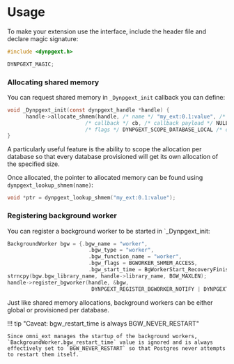 # Usage

To make your extension use the interface, include the header file and declare magic signature:

```c
#include <dynpgext.h>

DYNPGEXT_MAGIC;
```

### Allocating shared memory

You can request shared memory in `_Dynpgext_init` callback you can define:

```c linenums="1" title="Shared memory allocation"
void _Dynpgext_init(const dynpgext_handle *handle) {
      handle->allocate_shmem(handle, /* name */ "my_ext:0.1:value", /* size */ 1024,
                         /* callback */ cb, /* callback payload */ NULL,
                         /* flags */ DYNPGEXT_SCOPE_DATABASE_LOCAL /* or DYNPGEXT_SCOPE_GLOBAL */);
}
```

A particularly useful feature is the ability to scope the allocation per
database so that every database provisioned will get its own allocation of the
specified size.

Once allocated, the pointer to allocated memory can be found using `dynpgext_lookup_shmem(name)`:

```c
void *ptr = dynpgext_lookup_shmem("my_ext:0.1:value");
```

### Registering background worker

You can register a background worker to be started in `_Dynpgext_init:

```c linenums="1" title="Background worker registration"
BackgroundWorker bgw = {.bgw_name = "worker",
                          .bgw_type = "worker",
                          .bgw_function_name = "worker",
                          .bgw_flags = BGWORKER_SHMEM_ACCESS,
                          .bgw_start_time = BgWorkerStart_RecoveryFinished};
strncpy(bgw.bgw_library_name, handle->library_name, BGW_MAXLEN);
handle->register_bgworker(handle, &bgw,
                           DYNPGEXT_REGISTER_BGWORKER_NOTIFY | DYNPGEXT_SCOPE_GLOBAL /* can also take DYNPGEXT_SCOPE_DATABASE_LOCAL */);
```

Just like shared memory allocations, background workers can be either global or provisioned per database.

!!! tip "Caveat: bgw_restart_time is always BGW_NEVER_RESTART"

    Since omni_ext manages the startup of the background workers, 
    `BackgroundWorker.bgw_restart_time` value is ignored and is always 
    effectively set to `BGW_NEVER_RESTART` so that Postgres never attempts
    to restart them itself.
